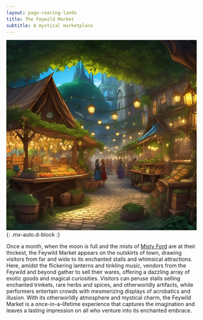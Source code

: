 ```yaml
---
layout: page-roaring-lands
title: The Feywild Market
subtitle: A mystical marketplace
---
```


![The Feywild Market](/assets/img/regions/feywild-market.jpeg){: .mx-auto.d-block :}

Once a month, when the moon is full and the mists of [Misty Ford](/roaring-lands/codex/regions/misty-ford) are at their thickest, the Feywild Market appears on the outskirts of town, drawing visitors from far and wide to its enchanted stalls and whimsical attractions. Here, amidst the flickering lanterns and tinkling music, vendors from the Feywild and beyond gather to sell their wares, offering a dazzling array of exotic goods and magical curiosities. Visitors can peruse stalls selling enchanted trinkets, rare herbs and spices, and otherworldly artifacts, while performers entertain crowds with mesmerizing displays of acrobatics and illusion. With its otherworldly atmosphere and mystical charm, the Feywild Market is a once-in-a-lifetime experience that captures the imagination and leaves a lasting impression on all who venture into its enchanted embrace.